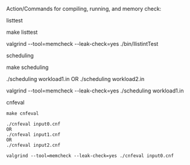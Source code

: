 Action/Commands for compiling, running, and memory check: 

listtest 

   make listtest 
  
   valgrind --tool=memcheck --leak-check=yes ./bin/llistintTest

scheduling 

   make scheduling 
   
   ./scheduling workload1.in
   OR
   ./scheduling workload2.in 
   
   valgrind --tool=memcheck --leak-check=yes ./scheduling workload1.in

cnfeval 

	make cnfeval 

	./cnfeval input0.cnf
	OR 
	./cnfeval input1.cnf
	OR 
	./cnfeval input2.cnf

	valgrind --tool=memcheck --leak-check=yes ./cnfeval input0.cnf
   
